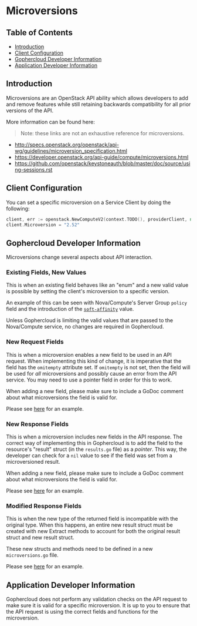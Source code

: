 # Microversions

## Table of Contents

* [Introduction](#introduction)
* [Client Configuration](#client-configuration)
* [Gophercloud Developer Information](#gophercloud-developer-information)
* [Application Developer Information](#application-developer-information)

## Introduction

Microversions are an OpenStack API ability which allows developers to add and
remove features while still retaining backwards compatibility for all prior
versions of the API.

More information can be found here:

> Note: these links are not an exhaustive reference for microversions.

* http://specs.openstack.org/openstack/api-wg/guidelines/microversion_specification.html
* https://developer.openstack.org/api-guide/compute/microversions.html
* https://github.com/openstack/keystoneauth/blob/master/doc/source/using-sessions.rst

## Client Configuration

You can set a specific microversion on a Service Client by doing the following:

```go
client, err := openstack.NewComputeV2(context.TODO(), providerClient, nil)
client.Microversion = "2.52"
```

## Gophercloud Developer Information

Microversions change several aspects about API interaction.

### Existing Fields, New Values

This is when an existing field behaves like an "enum" and a new valid value
is possible by setting the client's microversion to a specific version.

An example of this can be seen with Nova/Compute's Server Group `policy` field
and the introduction of the [`soft-affinity`](https://developer.openstack.org/api-ref/compute/?expanded=create-server-group-detail#create-server-group)
value.

Unless Gophercloud is limiting the valid values that are passed to the
Nova/Compute service, no changes are required in Gophercloud.

### New Request Fields

This is when a microversion enables a new field to be used in an API request.
When implementing this kind of change, it is imperative that the field has
the `omitempty` attribute set. If `omitempty` is not set, then the field will
be used for _all_ microversions and possibly cause an error from the API
service. You may need to use a pointer field in order for this to work.

When adding a new field, please make sure to include a GoDoc comment about
what microversions the field is valid for.

Please see [here](https://github.com/JqckB/gophercloud/blob/917735ee91e24fe1493e57869c3b42ee89bc95d8/openstack/compute/v2/servers/requests.go#L215-L217) for an example.

### New Response Fields

This is when a microversion includes new fields in the API response. The
correct way of implementing this in Gophercloud is to add the field to the
resource's "result" struct (in the `results.go` file) as a *pointer*. This
way, the developer can check for a `nil` value to see if the field was set
from a microversioned result.

When adding a new field, please make sure to include a GoDoc comment about
what microversions the field is valid for.

Please see [here](https://github.com/JqckB/gophercloud/blob/ed4deec00ff1d4d4c8a762af0c6360d4184a4bf4/openstack/compute/v2/servers/results.go#L221-L223) for an example.

### Modified Response Fields

This is when the new type of the returned field is incompatible with the
original type. When this happens, an entire new result struct must be
created with new Extract methods to account for both the original result
struct and new result struct.

These new structs and methods need to be defined in a new `microversions.go`
file.

Please see [here](https://github.com/JqckB/gophercloud/blob/917735ee91e24fe1493e57869c3b42ee89bc95d8/openstack/container/v1/capsules/microversions.go) for an example.

## Application Developer Information

Gophercloud does not perform any validation checks on the API request to make
sure it is valid for a specific microversion. It is up to you to ensure that
the API request is using the correct fields and functions for the microversion.
